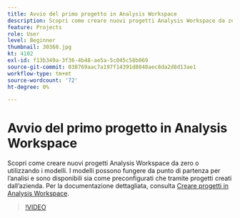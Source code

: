 ```yaml
---
title: Avvio del primo progetto in Analysis Workspace
description: Scopri come creare nuovi progetti Analysis Workspace da zero o utilizzando i modelli.
feature: Projects
role: User
level: Beginner
thumbnail: 30368.jpg
kt: 4102
exl-id: f13b349a-3f36-4b48-ae5a-5c045c58b069
source-git-commit: 038769aac7a197f14391d8048aec8da2d8d13ae1
workflow-type: tm+mt
source-wordcount: '72'
ht-degree: 0%

---
```


# Avvio del primo progetto in Analysis Workspace

Scopri come creare nuovi progetti Analysis Workspace da zero o utilizzando i modelli. I modelli possono fungere da punto di partenza per l’analisi e sono disponibili sia come preconfigurati che tramite progetti creati dall’azienda. Per la documentazione dettagliata, consulta [Creare progetti in Analysis Workspace](https://experienceleague.adobe.com/en/docs/analytics/analyze/analysis-workspace/build-workspace-project/create-projects).

>[!VIDEO](https://video.tv.adobe.com/v/30368/?quality=12&learn=on)

